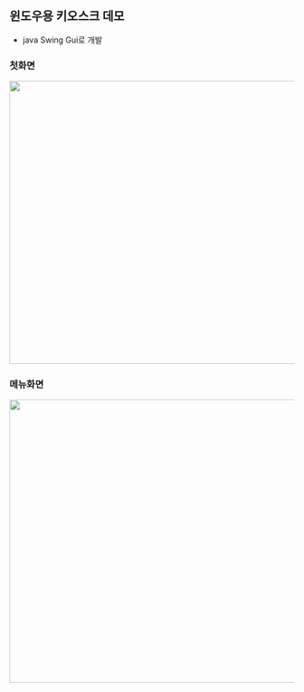 ## 윈도우용 키오스크 데모 

- java Swing Gui로 개발 

### 첫화면 
<img src="https://user-images.githubusercontent.com/61787171/234368313-9869b275-fed0-48c1-ba2f-dc546c9a39a6.png" width="800" height="500"/>

### 메뉴화면

<img src="https://user-images.githubusercontent.com/61787171/234368388-de9795a9-336d-43d8-b8fe-6fca85a809b9.png" width="800" height="500"/>
